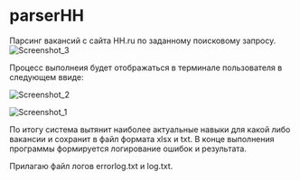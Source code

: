 # parserHH

Парсинг вакансий с сайта HH.ru по заданному поисковому запросу.
![Screenshot_3](https://user-images.githubusercontent.com/63307876/161084718-5172f7a0-91c3-40a4-b118-9430ce57757f.png)

Процесс выполнеия будет отображаться в терминале пользователя в следующем ввиде:

![Screenshot_2](https://user-images.githubusercontent.com/63307876/161084905-c2b96e35-5b3f-464e-8b2e-490fbe345bd8.png)

![Screenshot_1](https://user-images.githubusercontent.com/63307876/161084917-0b74e903-cf27-4d80-9c0a-7eab3098e597.png)

По итогу система вытянит наиболее актуальные навыки для какой либо вакансии и сохранит в файл формата xlsx и txt.
В конце выполнения программы формируется логирование ошибок и результата.

Прилагаю файл логов errorlog.txt и log.txt.
